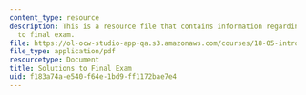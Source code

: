 ```yaml
---
content_type: resource
description: This is a resource file that contains information regarding solutions
  to final exam.
file: https://ol-ocw-studio-app-qa.s3.amazonaws.com/courses/18-05-introduction-to-probability-and-statistics-spring-2014/f183a74ae540f64e1bd9ff1172bae7e4_MIT18_05S14_Exam_Final_Sol.pdf
file_type: application/pdf
resourcetype: Document
title: Solutions to Final Exam
uid: f183a74a-e540-f64e-1bd9-ff1172bae7e4
---
```

